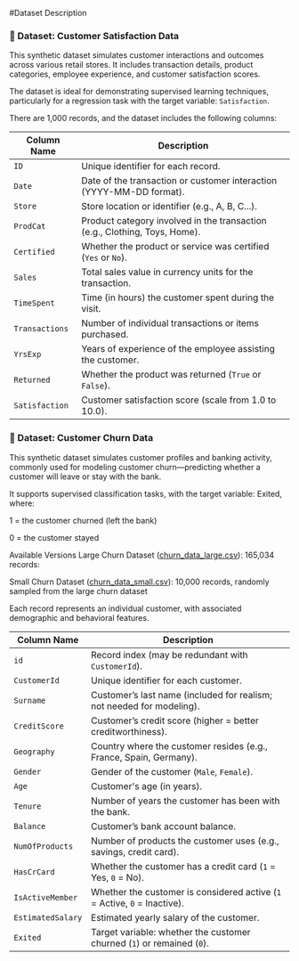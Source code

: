 #Dataset Description

### 📁 Dataset: Customer Satisfaction Data
This synthetic dataset simulates customer interactions and outcomes across various retail stores. It includes transaction details, product categories, employee experience, and customer satisfaction scores.

The dataset is ideal for demonstrating supervised learning techniques, particularly for a regression task with the target variable: `Satisfaction`.

There are 1,000 records, and the dataset includes the following columns:

| Column Name    | Description                                                                |
| -------------- | -------------------------------------------------------------------------- |
| `ID`           | Unique identifier for each record.                                         |
| `Date`         | Date of the transaction or customer interaction (YYYY-MM-DD format).       |
| `Store`        | Store location or identifier (e.g., A, B, C...).                           |
| `ProdCat`      | Product category involved in the transaction (e.g., Clothing, Toys, Home). |
| `Certified`    | Whether the product or service was certified (`Yes` or `No`).              |
| `Sales`        | Total sales value in currency units for the transaction.                   |
| `TimeSpent`    | Time (in hours) the customer spent during the visit.                       |
| `Transactions` | Number of individual transactions or items purchased.                      |
| `YrsExp`       | Years of experience of the employee assisting the customer.                |
| `Returned`     | Whether the product was returned (`True` or `False`).                      |
| `Satisfaction` | Customer satisfaction score (scale from 1.0 to 10.0).                      |


### 📁 Dataset: Customer Churn Data 
This synthetic dataset simulates customer profiles and banking activity, commonly used for modeling customer churn—predicting whether a customer will leave or stay with the bank.

It supports supervised classification tasks, with the target variable: Exited, where:

1 = the customer churned (left the bank)

0 = the customer stayed

 Available Versions
Large Churn Dataset ([churn_data_large.csv](./churn_data_large.csv)): 165,034 records: 

Small Churn Dataset ([churn_data_small.csv](./churn_data_small.csv)): 10,000 records, randomly sampled from the large churn dataset

Each record represents an individual customer, with associated demographic and behavioral features.

| Column Name       | Description                                                               |
| ----------------- | ------------------------------------------------------------------------- |
| `id`              | Record index (may be redundant with `CustomerId`).                        |
| `CustomerId`      | Unique identifier for each customer.                                      |
| `Surname`         | Customer’s last name (included for realism; not needed for modeling).     |
| `CreditScore`     | Customer’s credit score (higher = better creditworthiness).               |
| `Geography`       | Country where the customer resides (e.g., France, Spain, Germany).        |
| `Gender`          | Gender of the customer (`Male`, `Female`).                                |
| `Age`             | Customer's age (in years).                                                |
| `Tenure`          | Number of years the customer has been with the bank.                      |
| `Balance`         | Customer’s bank account balance.                                          |
| `NumOfProducts`   | Number of products the customer uses (e.g., savings, credit card).        |
| `HasCrCard`       | Whether the customer has a credit card (`1` = Yes, `0` = No).             |
| `IsActiveMember`  | Whether the customer is considered active (`1` = Active, `0` = Inactive). |
| `EstimatedSalary` | Estimated yearly salary of the customer.                                  |
| `Exited`          | Target variable: whether the customer churned (`1`) or remained (`0`).    |

